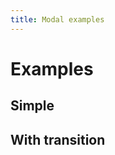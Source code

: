 ```yaml
---
title: Modal examples
---
```


# Examples

## Simple

<PreviewPlayground :html-importer="() => import('./stories/simple/app.twig')" :script-importer="() => import('./stories/simple/app.js?raw')"/>

## With transition

<PreviewPlayground :html-importer="() => import('./stories/simple/app.twig')" :script-importer="() => import('./stories/transition/app.js?raw')"/>
